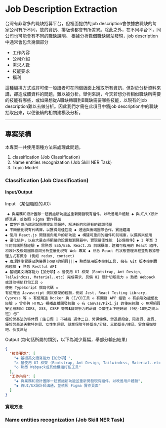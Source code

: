 # Job Description Extraction

台灣有非常多的職缺招募平台，但裡面提供的job description會依據放職缺的每家公司有所不同，放的資訊、排版也都會有所差異。除此之外，在不同平台下，同公司也可能會有不同的職缺說明。
根據分析數個職缺網站發現，job description中通常會包含幾個部分
* 工作內容
* 公司介紹
* 需求人數
* 技能要求
* 福利

這種編排方式或許可使一般讀者可在同個版面上獲取所有資訊，但對於分析資料來講，卻造成髒資料的問題，難以被分析。舉例來說，今天若想分析相似職缺所需要的技能有哪些，或如果想從A職缺轉職到B職缺需要哪些技能，以現有的job description難以去做分析。因此我們才需在此項目中將job description中的職缺抽取出來，以便後續的相關建模及分析。

-- --
## 專案架構
本專案一共使用兩種方法來處理此問題。
1. classification (Job Classification)
2. Name entities recognization (Job Skill NER Task)
3. Topic Model

### Classification (Job Classification)

#### Input/Output
Input （某個職缺的JD):
```
 ◆ 與業務和設計團隊一起實施新功能並重新開發現有組件，以改善用戶體驗 ◆ 與UI/UX設計師溝通，並依照 Figma 實作頁面
◆ 當客戶或內部測試團隊提出問題時，解決新的和現有的錯誤積壓
◆ 不斷優化現有代碼庫，以獲得最佳性能 ◆ 通過與後端團隊合作，實施建議
◆ 使用 React.js 開發面向用戶的新功能 ◆ 構建可重用的組件和前端庫，以備將來使用
◆ 優化組件，以在大量支持網絡的設備和瀏覽器中，實現最佳性能 【必備條件】◆ 1 年至 3 年的前端開發經驗 ◆ 需熟悉 ES5/ES6、React.JS 前端框架，建構可複用的 React 組件，和設計及後端團隊協同分析並優化現有 Web 專案 ◆ 熟悉 React 的狀態管理流程並對數據管理方式有慨念 (例如 redux, context)
◆ 處理跨瀏覽器及跨裝置(RWD)的網頁|||◆ 熟悉使用版本控制工具, 擁有 Git 版本控制實務經驗 ◆ 熟悉 Restful API
◆ 基礎英文讀寫能力【加分項】◇ 曾使用 UI 框架 (Bootstrap, Ant Design, Tailwindcss, Material..etc) 完成需求、具備 UI 設計切版能力 ◇ 熟悉 Webpack 或其他模組打包工具 ◇
使用 TypeScript 撰寫代碼 ◇
有使用過 Javascript 測試框架的經驗，例如 Jest, React Testing Library, Cypress 等 ◇ 有使用過 Docker 與 CI/CD工具 ◇ 有開發 APP 經驗 ◇ 有前端效能優化經驗 ◇ 曾參與 HTML5 視播直播開發經驗 ◇ 有 Canvas/Pixi.js 的使用經驗 ◇ 瞭解網頁安全機制如 CORS, XSS, CSRF 等等💲具競爭力的薪資 ⏰彈性上下班時段 (9點-10點之間上班) 😴
優於勞基法的特休假 🎂生日假 🛌 不補班 週休二日、勞保健保、勞退提撥金、陪產假、產假、優於勞基法天數特休假、女性生理假、就業保險年終獎金/分紅、三節獎金/禮品、零食櫃咖啡吧、伙食津貼
```
Output (每句話所屬的類別，以下為減少篇幅，舉部分輸出結果)
```json
{
  "技能要求": [
    "◆ 基礎英文讀寫能力【加分項】",
    "◇ 曾使用 UI 框架 (Bootstrap, Ant Design, Tailwindcss, Material..etc) 完成需求、具備 UI 設計切版能力",
    "◇ 熟悉 Webpack或其他模組打包工具"
  ],
  "工作內容": [
    "◆ 與業務和設計團隊一起實施新功能並重新開發現有組件，以改善用戶體驗",
    "◆ 與UI/UX設計師溝通，並依照 Figma 實作頁面"
  ]
}

```

#### 實現方法

### Name entities recognization (Job Skill NER Task)








